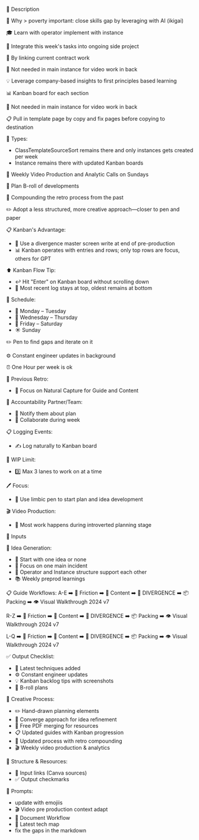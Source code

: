 🧠 Description

🎯 Why > poverty important: close skills gap by leveraging with AI (ikigai)

🎓 Learn with operator implement with instance

🔄 Integrate this week's tasks into ongoing side project

🤝 By linking current contract work

📝 Not needed in main instance for video work in back

💡 Leverage company-based insights to first principles based learning

📊 Kanban board for each section

📝 Not needed in main instance for video work in back

📋 Pull in template page by copy and fix pages before copying to destination

📑 Types:
- ClassTemplateSourceSort remains there and only instances gets created per week
- Instance remains there with updated Kanban boards

🎥 Weekly Video Production and Analytic Calls on Sundays

👀 Plan B-roll of developments

🔄 Compounding the retro process from the past

✏️ Adopt a less structured, more creative approach—closer to pen and paper

📋 Kanban's Advantage:
   - 📝 Use a divergence master screen write at end of pre-production
   - 📊 Kanban operates with entries and rows; only top rows are focus, others for GPT

⬆️ Kanban Flow Tip:
   - ↩️ Hit "Enter" on Kanban board without scrolling down
   - 📝 Most recent log stays at top, oldest remains at bottom

📅 Schedule:
- 📅 Monday – Tuesday
- 📅 Wednesday – Thursday  
- 📅 Friday – Saturday
- ☀️ Sunday

✏️ Pen to find gaps and iterate on it

⚙️ Constant engineer updates in background

⏰ One Hour per week is ok

🔄 Previous Retro:
- 📸 Focus on Natural Capture for Guide and Content

👥 Accountability Partner/Team:
- 📢 Notify them about plan
- 🤝 Collaborate during week

📋 Logging Events:
- ✍️ Log naturally to Kanban board

🚦 WIP Limit:
- 3️⃣ Max 3 lanes to work on at a time

🖊️ Focus:
- 🧠 Use limbic pen to start plan and idea development

🎬 Video Production:
- 🎯 Most work happens during introverted planning stage


🎯 Inputs

💭 Idea Generation:
   - 🌱 Start with one idea or none
   - 🎯 Focus on one main incident
   - 🤝 Operator and Instance structure support each other
   - 📚 Weekly preprod learnings

📋 Guide Workflows:
   A-E ➡️ 🔄 Friction ➡️ 📝 Content ➡️ 🌟 DIVERGENCE ➡️ 📦 Packing ➡️ 👁️ Visual Walkthrough 2024 v7

   R-Z ➡️ 🔄 Friction ➡️ 📝 Content ➡️ 🌟 DIVERGENCE ➡️ 📦 Packing ➡️ 👁️ Visual Walkthrough 2024 v7

   L-Q ➡️ 🔄 Friction ➡️ 📝 Content ➡️ 🌟 DIVERGENCE ➡️ 📦 Packing ➡️ 👁️ Visual Walkthrough 2024 v7

✅ Output Checklist:
   - 🔧 Latest techniques added
   - ⚙️ Constant engineer updates
   - 💡 Kanban backlog tips with screenshots
   - 🎥 B-roll plans

🎨 Creative Process:
   - ✏️ Hand-drawn planning elements
   - 🔄 Converge approach for idea refinement
   - 📄 Free PDF merging for resources
   - 📋 Updated guides with Kanban progression
   - 🔄 Updated process with retro compounding
   - 🎬 Weekly video production & analytics

🎯 Structure & Resources:
   - 🔗 Input links (Canva sources)
   - ✅ Output checkmarks

💭 Prompts:
   - update with emojiis 
   - 🎬 Video pre production context adapt
   - 📝 Document Workflow 
  - 🔧 Latest tech map
  - fix the gaps in the markdown

